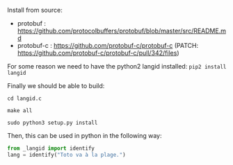 Install from source:
- protobuf : https://github.com/protocolbuffers/protobuf/blob/master/src/README.md
- protobuf-c : https://github.com/protobuf-c/protobuf-c (PATCH: https://github.com/protobuf-c/protobuf-c/pull/342/files)

For some reason we need to have the python2 langid installed:
`pip2 install langid`

Finally we should be able to build:

`cd langid.c`

`make all`

`sudo python3 setup.py install`


Then, this can be used in python in the following way:
```python
from _langid import identify
lang = identify("Toto va à la plage.")
```
